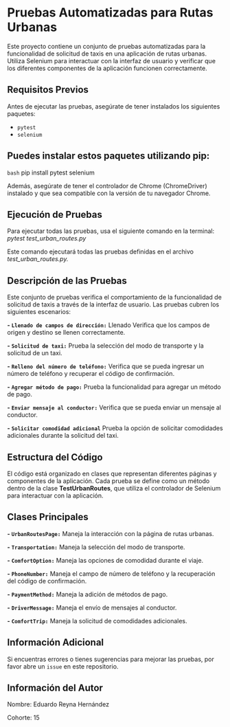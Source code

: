 # Pruebas Automatizadas para Rutas Urbanas

Este proyecto contiene un conjunto de pruebas automatizadas para la funcionalidad de solicitud de taxis en una aplicación de rutas urbanas. Utiliza Selenium para interactuar con la interfaz de usuario y verificar que los diferentes componentes de la aplicación funcionen correctamente.

## Requisitos Previos

Antes de ejecutar las pruebas, asegúrate de tener instalados los siguientes paquetes:

- `pytest`
- `selenium`

## Puedes instalar estos paquetes utilizando pip:
``bash``
pip install pytest selenium

Además, asegúrate de tener el controlador de Chrome (ChromeDriver) instalado y que sea compatible con la versión de tu navegador Chrome.

## Ejecución de Pruebas

Para ejecutar todas las pruebas, usa el siguiente comando en la terminal:
*pytest test_urban_routes.py*

Este comando ejecutará todas las pruebas definidas en el archivo *test_urban_routes.py.*

## Descripción de las Pruebas
Este conjunto de pruebas verifica el comportamiento de la funcionalidad de solicitud de taxis a través de la interfaz de usuario. Las pruebas cubren los siguientes escenarios:

**- `Llenado de campos de dirección:`** Llenado Verifica que los campos de origen y destino se llenen correctamente.

**- `Solicitud de taxi:`** Prueba la selección del modo de transporte y la solicitud de un taxi.

**- `Relleno del número de teléfono:`** Verifica que se pueda ingresar un número de teléfono y recuperar el código de confirmación.

**- `Agregar método de pago:`** Prueba la funcionalidad para agregar un método de pago.

**- `Enviar mensaje al conductor:`** Verifica que se pueda enviar un mensaje al conductor.

**- `Solicitar comodidad adicional`** Prueba la opción de solicitar comodidades adicionales durante la solicitud del taxi.

## Estructura del Código
El código está organizado en clases que representan diferentes páginas y componentes de la aplicación. Cada prueba se define como un método dentro de la clase **TestUrbanRoutes**, que utiliza el controlador de Selenium para interactuar con la aplicación.

## Clases Principales
**- `UrbanRoutesPage:`** Maneja la interacción con la página de rutas urbanas.

**- `Transportation:`** Maneja la selección del modo de transporte.

**- `ComfortOption:`** Maneja las opciones de comodidad durante el viaje.

**- `PhoneNumber:`** Maneja el campo de número de teléfono y la recuperación del código de confirmación.

**- `PaymentMethod:`** Maneja la adición de métodos de pago.

**- `DriverMessage:`** Maneja el envío de mensajes al conductor.

**- `ComfortTrip:`** Maneja la solicitud de comodidades adicionales.

## Información Adicional
Si encuentras errores o tienes sugerencias para mejorar las pruebas, por favor abre un ``issue`` en este repositorio.

## Información del Autor
Nombre: Eduardo Reyna Hernández

Cohorte: 15
